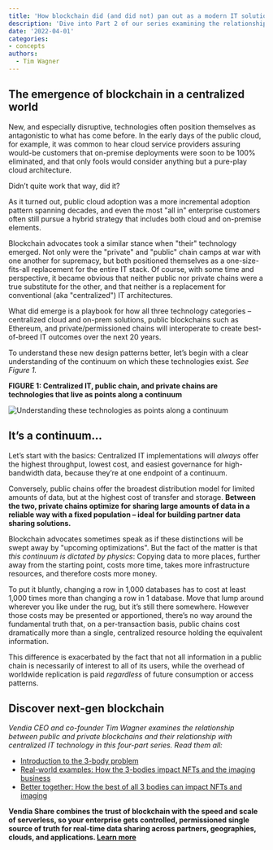 ```yaml
---
title: 'How blockchain did (and did not) pan out as a modern IT solutions'
description: 'Dive into Part 2 of our series examining the relationship between public blockchain, private blockchain and centralized IT technologies with Vendia CEO and co-founder, Tim Wagner.'
date: '2022-04-01'
categories:
- concepts
authors:
  - Tim Wagner
---
```


## The emergence of blockchain in a centralized world

New, and especially disruptive, technologies often position themselves as antagonistic to what has come before. In the early days of the public cloud, for example, it was common to hear cloud service providers assuring would-be customers that on-premise deployments were soon to be 100% eliminated, and that only fools would consider anything but a pure-play cloud architecture.

Didn’t quite work that way, did it?

As it turned out, public cloud adoption was a more incremental adoption pattern spanning decades, and even the most "all in" enterprise customers often still pursue a hybrid strategy that includes both cloud and on-premise elements.

Blockchain advocates took a similar stance when "their" technology emerged. Not only were the "private" and "public" chain camps at war with one another for supremacy, but both positioned themselves as a one-size-fits-all replacement for the entire IT stack. Of course, with some time and perspective, it became obvious that neither public nor private chains were a true substitute for the other, and that neither is a replacement for conventional (aka "centralized") IT architectures.

What did emerge is a playbook for how all three technology categories – centralized cloud and on-prem solutions, public blockchains such as Ethereum, and private/permissioned chains will interoperate to create best-of-breed IT outcomes over the next 20 years.

To understand these new design patterns better, let’s begin with a clear understanding of the continuum on which these technologies exist. *See Figure 1.*

**FIGURE 1: Centralized IT, public chain, and private chains are technologies that live as points along a continuum**

![Understanding these technologies as points along a continuum](https://d24nhiikxn5jns.cloudfront.net/optimized/user-images.githubusercontent.com..98492452..160671724-afef1874-49c5-4cd5-83ee-e1f95c60de9b.png)



## It’s a continuum...

Let’s start with the basics: Centralized IT implementations will *always* offer the highest throughput, lowest cost, and easiest governance for high-bandwidth data, because they’re at one endpoint of a continuum.

Conversely, public chains offer the broadest distribution model for limited amounts of data, but at the highest cost of transfer and storage. **Between the two, private chains optimize for sharing large amounts of data in a reliable way with a fixed population – ideal for building partner data sharing solutions.**

Blockchain advocates sometimes speak as if these distinctions will be swept away by "upcoming optimizations". But the fact of the matter is that *this continuum is dictated by physics*: Copying data to more places, further away from the starting point, costs more time, takes more infrastructure resources, and therefore costs more money.

To put it bluntly, changing a row in 1,000 databases has to cost at least 1,000 times more than changing a row in 1 database. Move that lump around wherever you like under the rug, but it’s still there somewhere. However those costs may be presented or apportioned, there’s no way around the fundamental truth that, on a per-transaction basis, public chains cost dramatically more than a single, centralized resource holding the equivalent information.

This difference is exacerbated by the fact that not all information in a public chain is necessarily of interest to all of its users, while the overhead of worldwide replication is paid *regardless* of future consumption or access patterns.

## Discover next-gen blockchain
*Vendia CEO and co-founder Tim Wagner examines the relationship between public and private blockchains and their relationship with centralized IT technology in this four-part series. Read them all:* 
- [Introduction to the 3-body problem](https://www.vendia.net/blog/3-body-problem)
- [Real-world examples: How the 3-bodies impact NFTs and the imaging business](https://www.vendia.net/blog/nft-it-business-example)
- [Better together: How the best of all 3 bodies can impact NFTs and imaging](https://www.vendia.net/blog/3-body-problem-solution-example)

**Vendia Share combines the trust of blockchain with the speed and scale of serverless, so your enterprise gets controlled, permissioned single source of truth for real-time data sharing across partners, geographies, clouds, and applications. [Learn more](https://www.vendia.net/use-cases/next-gen-blockchain)**
